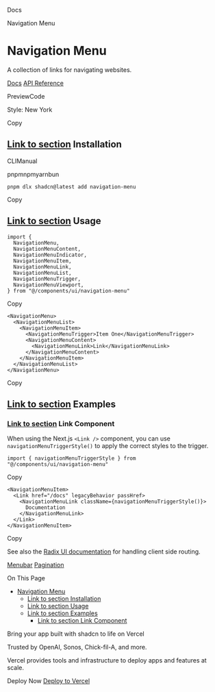 Docs

Navigation Menu

# Navigation Menu

A collection of links for navigating websites.

[Docs](https://www.radix-ui.com/docs/primitives/components/navigation-menu) [API Reference](https://www.radix-ui.com/docs/primitives/components/navigation-menu#api-reference)

PreviewCode

Style: New York

Copy

## [Link to section](\#installation) Installation

CLIManual

pnpmnpmyarnbun

```relative font-mono text-sm leading-none
pnpm dlx shadcn@latest add navigation-menu

```

Copy

## [Link to section](\#usage) Usage

```relative rounded bg-muted px-[0.3rem] py-[0.2rem] font-mono text-sm
import {
  NavigationMenu,
  NavigationMenuContent,
  NavigationMenuIndicator,
  NavigationMenuItem,
  NavigationMenuLink,
  NavigationMenuList,
  NavigationMenuTrigger,
  NavigationMenuViewport,
} from "@/components/ui/navigation-menu"
```

Copy

```relative rounded bg-muted px-[0.3rem] py-[0.2rem] font-mono text-sm
<NavigationMenu>
  <NavigationMenuList>
    <NavigationMenuItem>
      <NavigationMenuTrigger>Item One</NavigationMenuTrigger>
      <NavigationMenuContent>
        <NavigationMenuLink>Link</NavigationMenuLink>
      </NavigationMenuContent>
    </NavigationMenuItem>
  </NavigationMenuList>
</NavigationMenu>
```

Copy

## [Link to section](\#examples) Examples

### [Link to section](\#link-component) Link Component

When using the Next.js `<Link />` component, you can use `navigationMenuTriggerStyle()` to apply the correct styles to the trigger.

```relative rounded bg-muted px-[0.3rem] py-[0.2rem] font-mono text-sm
import { navigationMenuTriggerStyle } from "@/components/ui/navigation-menu"
```

Copy

```relative rounded bg-muted px-[0.3rem] py-[0.2rem] font-mono text-sm
<NavigationMenuItem>
  <Link href="/docs" legacyBehavior passHref>
    <NavigationMenuLink className={navigationMenuTriggerStyle()}>
      Documentation
    </NavigationMenuLink>
  </Link>
</NavigationMenuItem>
```

Copy

See also the [Radix UI documentation](https://www.radix-ui.com/docs/primitives/components/navigation-menu#with-client-side-routing) for handling client side routing.

[Menubar](/docs/components/menubar) [Pagination](/docs/components/pagination)

On This Page

- [Navigation Menu](#navigation-menu)
  - [Link to section Installation](#link-to-section-installation)
  - [Link to section Usage](#link-to-section-usage)
  - [Link to section Examples](#link-to-section-examples)
    - [Link to section Link Component](#link-to-section-link-component)

Bring your app built with shadcn to life on Vercel

Trusted by OpenAI, Sonos, Chick-fil-A, and more.

Vercel provides tools and infrastructure to deploy apps and features at scale.

Deploy Now [Deploy to Vercel](https://vercel.com/new?utm_source=shadcn_site&utm_medium=web&utm_campaign=docs_cta_deploy_now_callout)